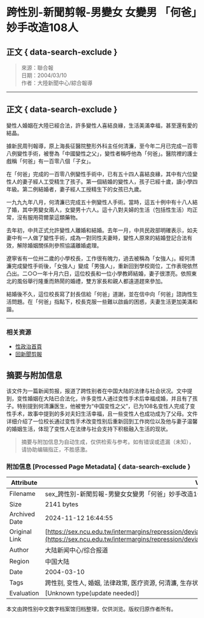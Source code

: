 # 跨性別-新聞剪報-男變女 女變男 「何爸」妙手改造108人

## 正文 { data-search-exclude }


> 來源：聯合報  
> 日期：2004/03/10  
> 作者：大陸新聞中心/綜合報導

---

## 正文 { data-search-exclude }

變性人婚姻在大陸已經合法，許多變性人喜結良緣，生活美滿幸福，甚至還有愛的結晶。

據新民周刊報導，原上海長征醫院整形外科主任何清濂，至今年二月已完成一百零八例變性手術，被譽為「中國變性之父」，變性者稱呼他為「何爸」。醫院裡的護士戲稱「何爸」有一百零八個「子女」。

在「何爸」完成的一百零八例變性手術中，已有五十四人喜結良緣，其中有六位變性人的妻子經人工受精生了孩子。第一個結婚的變性人，孩子已經十歲，讀小學四年級。第二例結婚者，妻子經人工授精生下的女孩已九歲。

一九九九年八月，何清濂已完成五十例變性人手術。當時，這五十例中有十八人結了婚，其中男變女兩人，女變男十六人。這十八對夫婦的生活（包括性生活）均正常，沒有服用荷爾蒙這類藥物。

去年初，中共正式允許變性人離婚和結婚。去年一月，中共民政部明確表示，如夫妻中有一人做了變性手術，成為一對同性夫妻時，變性人原來的結婚登記合法有效，解除婚姻關係則參照協議離婚處理。

遼寧省有一位卅二歲的小學校長，工作很有魄力，過去被稱為「女強人」。經何清濂完成變性手術後，「女強人」變成「男強人」，重新回到學校崗位，工作表現依然凸出。二○○一年十月六日，這位校長和一位小學教師結婚，妻子很漂亮。依照東北的風俗舉行隆重而熱鬧的婚禮，雙方家長和親人都遠道趕來參加。

結婚後不久，這位校長寫了封長信給「何爸」道謝，並在信中向「何爸」諮詢性生活問題。在「何爸」指點下，校長克服一些難以啟齒的困惑，夫妻生活更加美滿和諧。

---

### 相关资源

- [性政治首頁](../../index.html)  
- [回新聞剪報](../news.html)  
<!-- tcd_original_link https://sex.ncu.edu.tw/intermargins/repression/deviant/transgender2/newsroom/newsroom_2_surgery4.html -->
## 摘要与附加信息

<!-- tcd_abstract -->
该文件为一篇新闻剪报，报道了跨性别者在中国大陆的法律与社会状况。文中提到，变性婚姻在大陆已合法化，许多变性人通过变性手术后幸福成婚，并且有了孩子。特别提到何清濂医生，他被誉为“中国变性之父”，已为108名变性人完成了变性手术，故事中提到的多对夫妇生活幸福，且一些变性人也成功成为了父母。文件详细介绍了一位校长通过变性手术改变性别后重新回到工作岗位以及他与妻子温馨的婚姻生活，体现了变性人在法律与社会支持下积极融入生活的现状。
<!-- tcd_abstract_end -->

> 摘要与附加信息为自动生成，仅供检索与参考。如有错误或遗漏（未知），请协助编辑指正，不胜感激。

### 附加信息 [Processed Page Metadata] { data-search-exclude }

| Attribute       | Value                                  |
|-----------------|----------------------------------------|
| Filename        | sex_跨性別-新聞剪報-男變女女變男「何爸」妙手改造108人.md                             |
| Size            | 2141 bytes                           |
| Archived Date   | 2024-11-12 16:44:55                             |
| Original Link   | [https://sex.ncu.edu.tw/intermargins/repression/deviant/transgender2/newsroom/newsroom_2_surgery4.html](https://sex.ncu.edu.tw/intermargins/repression/deviant/transgender2/newsroom/newsroom_2_surgery4.html)                       |
| Author          | 大陆新闻中心/综合报道                               |
| Region          | 中国大陆                               |
| Date            | 2004-03-10                                 |
| Tags            | 跨性别, 变性人, 婚姻, 法律政策, 医疗资源, 何清濂, 生存状态                                 |
| Evaluation            | [Unknown type(update needed)]                                 |
<!-- tcd_table_end -->

本文由跨性别中文数字档案馆归档整理，仅供浏览。版权归原作者所有。
